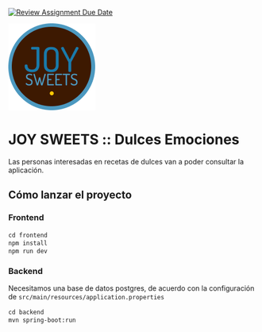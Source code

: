 [![Review Assignment Due Date](https://classroom.github.com/assets/deadline-readme-button-24ddc0f5d75046c5622901739e7c5dd533143b0c8e959d652212380cedb1ea36.svg)](https://classroom.github.com/a/xq5TwZF7)


![JOY SEEETS](https://github.com/FactoriaF5Code/rc2-final-project-joyjos/blob/main/images/JOYSWEETS.png)


# JOY SWEETS :: Dulces Emociones

Las personas interesadas en recetas de dulces van a poder consultar la aplicación.


## Cómo lanzar el proyecto

### Frontend

```
cd frontend
npm install 
npm run dev
```

### Backend

Necesitamos una base de datos postgres, de acuerdo con la configuración de `src/main/resources/application.properties`

```
cd backend
mvn spring-boot:run
```